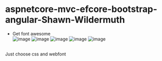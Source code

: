 # aspnetcore-mvc-efcore-bootstrap-angular-Shawn-Wildermuth
-  Get font awesome <br />
![image](https://user-images.githubusercontent.com/64368109/138809771-dc798386-c5d1-4c44-b896-5fd2d653079d.png)
![image](https://user-images.githubusercontent.com/64368109/138809860-a2c6c4d4-4c3e-4b63-8b67-aa29f783420d.png)
![image](https://user-images.githubusercontent.com/64368109/130649683-c8e59f5a-4a59-41bc-b9c1-a84fa130b2a9.png)
![image](https://user-images.githubusercontent.com/64368109/138809930-093f126e-cb95-48d8-9b03-cbea194e1e67.png)
![image](https://user-images.githubusercontent.com/64368109/138887362-9805f86e-dbe3-4b62-ba2b-5c6d6c4437c2.png)


<br />Just choose css and webfont
